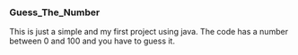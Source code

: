 ### Guess_The_Number
This is just a simple and my first project using java. The code has a number between 0 and 100 and you have to guess it.
